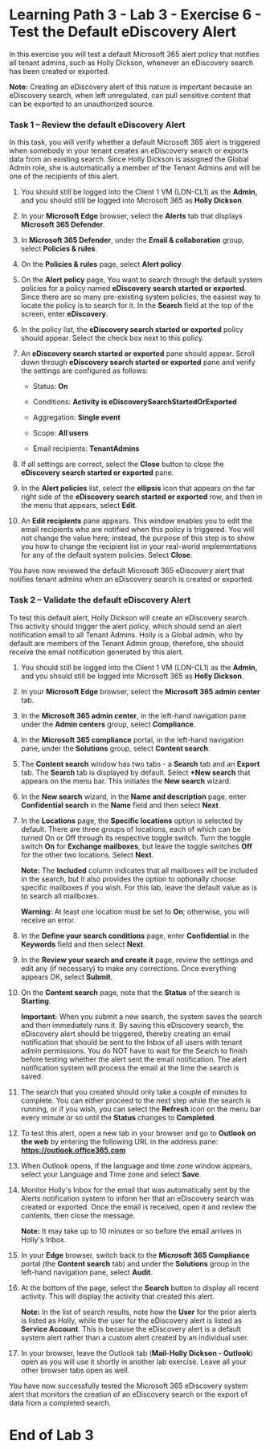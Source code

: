 # Learning Path 3 - Lab 3 - Exercise 6 - Test the Default eDiscovery Alert

In this exercise you will test a default Microsoft 365 alert policy that notifies all tenant admins, such as Holly Dickson, whenever an eDiscovery search has been created or exported.

**Note:** Creating an eDiscovery alert of this nature is important because an eDiscovery search, when left unregulated, can pull sensitive content that can be exported to an unauthorized source.

### Task 1 – Review the default eDiscovery Alert

In this task, you will verify whether a default Microsoft 365 alert is triggered when somebody in your tenant creates an eDiscovery search or exports data from an existing search. Since Holly Dickson is assigned the Global Admin role, she is automatically a member of the Tenant Admins and will be one of the recipients of this alert. 

1. You should still be logged into the Client 1 VM (LON-CL1) as the **Admin,** and you should still be logged into Microsoft 365 as **Holly Dickson**. 

2. In your **Microsoft Edge** browser, select the **Alerts** tab that displays **Microsoft 365 Defender**.

3. In **Microsoft 365 Defender**, under the **Email & collaboration** group, select **Policies & rules**. 

4. On the **Policies & rules** page, select **Alert policy**. 

5. On the **Alert policy** page, You want to search through the default system policies for a policy named **eDiscovery search started or exported**. Since there are so many pre-existing system policies, the easiest way to locate the policy is to search for it. In the **Search** field at the top of the screen, enter **eDiscovery**. 

6. In the policy list, the **eDiscovery search started or exported** policy should appear. Select the check box next to this policy.

7. An **eDiscovery search started or exported** pane should appear. Scroll down through **eDiscovery search started or exported** pane and verify the settings are configured as follows:

	- Status: **On**
	
	- Conditions: **Activity is eDiscoverySearchStartedOrExported**

	- Aggregation: **Single event**

	- Scope: **All users**

	- Email recipients: **TenantAdmins**

8. If all settings are correct, select the **Close** button to close the **eDiscovery search started or exported** pane.

9. In the **Alert policies** list, select the **ellipsis** icon that appears on the far right side of the **eDiscovery search started or exported** row, and then in the menu that appears, select **Edit**.

10. An **Edit recipients** pane appears. This window enables you to edit the email recipients who are notified when this policy is triggered. You will not change the value here; instead, the purpose of this step is to show you how to change the recipient list in your real-world implementations for any of the default system policies. Select **Close**.

You have now reviewed the default Microsoft 365 eDiscovery alert that notifies tenant admins when an eDiscovery search is created or exported.

### Task 2 – Validate the default eDiscovery Alert

To test this default alert, Holly Dickson will create an eDiscovery search. This activity should trigger the alert policy, which should send an alert notification email to all Tenant Admins. Holly is a Global admin, who by default are members of the Tenant Admin group; therefore, she should receive the email notification generated by this alert. 

1. You should still be logged into the Client 1 VM (LON-CL1) as the **Admin,** and you should still be logged into Microsoft 365 as **Holly Dickson**. 

2. In your **Microsoft Edge** browser, select the **Microsoft 365 admin center** tab. 

3. In the **Microsoft 365 admin center**, in the left-hand navigation pane under the **Admin centers** group, select **Compliance**.

4. In the **Microsoft 365 compliance** portal, in the left-hand navigation pane, under the **Solutions** group, select **Content search**.

5. The **Content search** window has two tabs - a **Search** tab and an **Export** tab. The **Search** tab is displayed by default. Select **+New search** that appears on the menu bar. This initiates the **New search** wizard.

6. In the **New search** wizard, in the **Name and description** page, enter **Confidential search** in the **Name** field and then select **Next**.

7. In the **Locations** page, the **Specific locations** option is selected by default. There are three groups of locations, each of which can be turned On or Off through its respective toggle switch. Turn the toggle switch **On** for **Exchange mailboxes**, but leave the toggle switches **Off** for the other two locations. Select **Next**. <br/>

	**Note:** The **Included** column indicates that all mailboxes will be included in the search, but it also provides the option to optionally choose specific mailboxes if you wish. For this lab, leave the default value as is to search all mailboxes.

	**Warning:** At least one location must be set to **On**; otherwise, you will receive an error.  

8. In the **Define your search conditions** page, enter **Confidential** in the **Keywords** field and then select **Next**.

9. In the **Review your search and create it** page, review the settings and edit any (if necessary) to make any corrections. Once everything appears OK, select **Submit**. 

10. On the **Content search** page, note that the **Status** of the search is **Starting**. <br/>

	**Important:** When you submit a new search, the system saves the search and then immediately runs it. By saving this eDiscovery search, the eDiscovery alert should be triggered, thereby creating an email notification that should be sent to the Inbox of all users with tenant admin permissions. You do NOT have to wait for the Search to finish before testing whether the alert sent the email notification. The alert notification system will process the email at the time the search is saved. 
	
11. The search that you created should only take a couple of minutes to complete. You can either proceed to the next step while the search is running, or if you wish, you can select the **Refresh** icon on the menu bar every minute or so until the **Status** changes to **Completed**.
	
12. To test this alert, open a new tab in your browser and go to **Outlook on the web** by entering the following URL in the address pane: **https://outlook.office365.com**

13. When Outlook opens, if the language and time zone window appears, select your Language and Time zone and select **Save**. 

14. Monitor Holly's Inbox for the email that was automatically sent by the Alerts notification system to inform her that an eDiscovery search was created or exported. Once the email is received, open it and review the contents, then close the message. <br/>

	**Note:** It may take up to 10 minutes or so before the email arrives in Holly's Inbox.

15. In your **Edge** browser, switch back to the **Microsoft 365 Compliance** portal (the **Content search** tab) and under the **Solutions** group in the left-hand navigation pane, select **Audit**. 

16. At the bottom of the page, select the **Search** button to display all recent activity. This will display the activity that created this alert. <br/>

	**Note:** In the list of search results, note how the **User** for the prior alerts is listed as Holly, while the user for the eDiscovery alert is listed as **Service Account**. This is because the eDiscovery alert is a default system alert rather than a custom alert created by an individual user.

17. In your browser, leave the Outlook tab (**Mail-Holly Dickson - Outlook**) open as you will use it shortly in another lab exercise. Leave all your other browser tabs open as well.

You have now successfully tested the Microsoft 365 eDiscovery system alert that monitors the creation of an eDiscovery search or the export of data from a completed search.


# End of Lab 3
